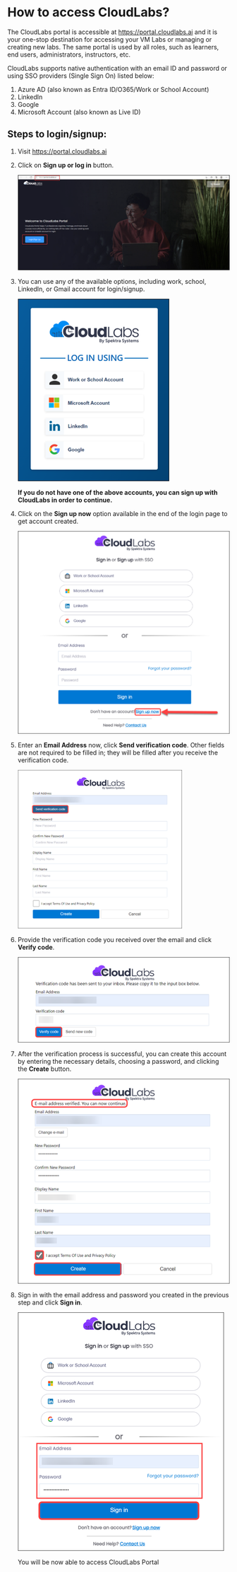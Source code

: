 #  How to access CloudLabs? 
The CloudLabs portal is accessible at https://portal.cloudlabs.ai and it is your one-stop destination for accessing your VM Labs or managing or creating new labs. The same portal is used by all roles, such as learners, end users, administrators, instructors, etc.

CloudLabs supports native authentication with an email ID and password or using SSO providers (Single Sign On) listed below:
1.	Azure AD (also known as Entra ID/O365/Work or School Account)
2.	LinkedIn
3.	Google
4.	Microsoft Account (also known as Live ID)

## Steps to login/signup:
1.	Visit https://portal.cloudlabs.ai

2.	Click on **Sign up or log in** button.

  	![](images/signup-1.png)

3. You can use any of the available options, including work, school, LinkedIn, or Gmail account for login/signup.

   ![](images/signup-2.png)
 
   **If you do not have one of the above accounts, you can sign up with CloudLabs in order to continue.**

4. Click on the **Sign up now** option available in the end of the login page to get account   created.

   ![](images/signup-3.png)                                   

5.	Enter an **Email Address** now, click **Send verification code**. Other fields are not required to be filled in; they will be filled after you receive the verification code.

    ![](images/signup-4.png)
 
6.	Provide the verification code you received over the email and click **Verify code**.

  	![](images/signup-5.png)
 
7.	After the verification process is successful, you can create this account by entering the necessary details, choosing a password, and clicking the **Create** button.

    ![](images/signup-6.png)
 
8.	Sign in with the email address and password you created in the previous step and click **Sign in**.

    ![](images/signup-7.png)
 
    You will be now able to access CloudLabs Portal

 



 



